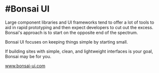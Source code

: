 #Bonsai UI
===========

Large component libraries and UI frameworks tend to offer a lot of tools to aid in rapid prototyping and then expect developers to cut out the excess. Bonsai's approach is to start on the opposite end of the spectrum.

Bonsai UI focuses on keeping things simple by starting small.

If building sites with simple, clean, and lightweight interfaces is your goal, Bonsai may be for you.

www.bonsai-ui.com